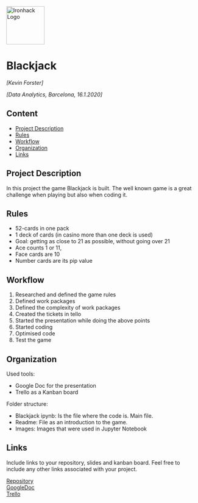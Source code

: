 <img src="https://bit.ly/2VnXWr2" alt="Ironhack Logo" width="100"/>

# Blackjack
*[Kevin Forster]*

*[Data Analytics, Barcelona, 16.1.2020]*

## Content
- [Project Description](#project-description)
- [Rules](#rules)
- [Workflow](#workflow)
- [Organization](#organization)
- [Links](#links)

## Project Description
In this project the game Blackjack is built. The well known game is a great challenge when playing but also when coding it. 

## Rules
- 52-cards in one pack 
- 1 deck of cards (in casino more than one deck is used)
- Goal: getting as close to 21 as possible, without going over 21
- Ace counts 1 or 11, 
- Face cards are 10
- Number cards are its pip value


## Workflow
1. Researched and defined the game rules
2. Defined work packages
3. Defined the complexity of work packages
4. Created the tickets in tello
5. Started the presentation  while doing the above points
6. Started coding
7. Optimised code
8. Test the game

## Organization
Used tools:
- Google Doc for the presentation
- Trello as a Kanban board

Folder structure:
- Blackjack ipynb: Is the file where the code is. Main file.
- Readme: File as an introduction to the game.
- Images: Images that were used in Jupyter Notebook


## Links
Include links to your repository, slides and kanban board. Feel free to include any other links associated with your project.

[Repository](https://github.com/kevforster/Project-Week-1-Build-Your-Own-Game)  
[GoogleDoc](https://docs.google.com/presentation/d/1_fzBQR9k8_zgvwmj_y5F4YkCKV23f9tHuAcHtkJEEu8/edit?usp=sharing)  
[Trello](https://trello.com/b/gaaheqT0/project-1-blackjack)  

